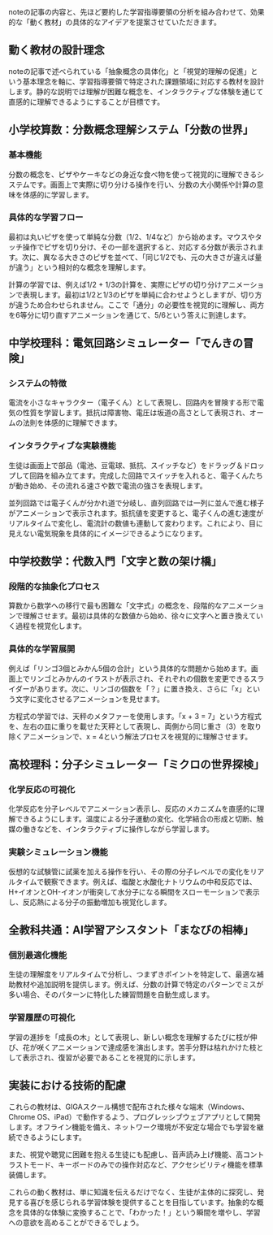 noteの記事の内容と、先ほど要約した学習指導要領の分析を組み合わせて、効果的な「動く教材」の具体的なアイデアを提案させていただきます。

## 動く教材の設計理念

noteの記事で述べられている「抽象概念の具体化」と「視覚的理解の促進」という基本理念を軸に、学習指導要領で特定された課題領域に対応する教材を設計します。静的な説明では理解が困難な概念を、インタラクティブな体験を通じて直感的に理解できるようにすることが目標です。

## 小学校算数：分数概念理解システム「分数の世界」

### 基本機能

分数の概念を、ピザやケーキなどの身近な食べ物を使って視覚的に理解できるシステムです。画面上で実際に切り分ける操作を行い、分数の大小関係や計算の意味を体感的に学習します。

### 具体的な学習フロー

最初は丸いピザを使って単純な分数（1/2、1/4など）から始めます。マウスやタッチ操作でピザを切り分け、その一部を選択すると、対応する分数が表示されます。次に、異なる大きさのピザを並べて、「同じ1/2でも、元の大きさが違えば量が違う」という相対的な概念を理解します。

計算の学習では、例えば1/2 + 1/3の計算を、実際にピザの切り分けアニメーションで表現します。最初は1/2と1/3のピザを単純に合わせようとしますが、切り方が違うため合わせられません。ここで「通分」の必要性を視覚的に理解し、両方を6等分に切り直すアニメーションを通じて、5/6という答えに到達します。

## 中学校理科：電気回路シミュレーター「でんきの冒険」

### システムの特徴

電流を小さなキャラクター（電子くん）として表現し、回路内を冒険する形で電気の性質を学習します。抵抗は障害物、電圧は坂道の高さとして表現され、オームの法則を体感的に理解できます。

### インタラクティブな実験機能

生徒は画面上で部品（電池、豆電球、抵抗、スイッチなど）をドラッグ＆ドロップして回路を組み立てます。完成した回路でスイッチを入れると、電子くんたちが動き始め、その流れる速さや数で電流の強さを表現します。

並列回路では電子くんが分かれ道で分岐し、直列回路では一列に並んで進む様子がアニメーションで表示されます。抵抗値を変更すると、電子くんの進む速度がリアルタイムで変化し、電流計の数値も連動して変わります。これにより、目に見えない電気現象を具体的にイメージできるようになります。

## 中学校数学：代数入門「文字と数の架け橋」

### 段階的な抽象化プロセス

算数から数学への移行で最も困難な「文字式」の概念を、段階的なアニメーションで理解させます。最初は具体的な数値から始め、徐々に文字へと置き換えていく過程を視覚化します。

### 具体的な学習展開

例えば「リンゴ3個とみかん5個の合計」という具体的な問題から始めます。画面上でリンゴとみかんのイラストが表示され、それぞれの個数を変更できるスライダーがあります。次に、リンゴの個数を「？」に置き換え、さらに「x」という文字に変化させるアニメーションを見せます。

方程式の学習では、天秤のメタファーを使用します。「x + 3 = 7」という方程式を、左右の皿に重りを載せた天秤として表現し、両側から同じ重さ（3）を取り除くアニメーションで、x = 4という解法プロセスを視覚的に理解させます。

## 高校理科：分子シミュレーター「ミクロの世界探検」

### 化学反応の可視化

化学反応を分子レベルでアニメーション表示し、反応のメカニズムを直感的に理解できるようにします。温度による分子運動の変化、化学結合の形成と切断、触媒の働きなどを、インタラクティブに操作しながら学習します。

### 実験シミュレーション機能

仮想的な試験管に試薬を加える操作を行い、その際の分子レベルでの変化をリアルタイムで観察できます。例えば、塩酸と水酸化ナトリウムの中和反応では、H+イオンとOH-イオンが衝突して水分子になる瞬間をスローモーションで表示し、反応熱による分子の振動増加も視覚化します。

## 全教科共通：AI学習アシスタント「まなびの相棒」

### 個別最適化機能

生徒の理解度をリアルタイムで分析し、つまずきポイントを特定して、最適な補助教材や追加説明を提供します。例えば、分数の計算で特定のパターンでミスが多い場合、そのパターンに特化した練習問題を自動生成します。

### 学習履歴の可視化

学習の進捗を「成長の木」として表現し、新しい概念を理解するたびに枝が伸び、花が咲くアニメーションで達成感を演出します。苦手分野は枯れかけた枝として表示され、復習が必要であることを視覚的に示します。

## 実装における技術的配慮

これらの教材は、GIGAスクール構想で配布された様々な端末（Windows、Chrome OS、iPad）で動作するよう、プログレッシブウェブアプリとして開発します。オフライン機能を備え、ネットワーク環境が不安定な場合でも学習を継続できるようにします。

また、視覚や聴覚に困難を抱える生徒にも配慮し、音声読み上げ機能、高コントラストモード、キーボードのみでの操作対応など、アクセシビリティ機能を標準装備します。

これらの動く教材は、単に知識を伝えるだけでなく、生徒が主体的に探究し、発見する喜びを感じられる学習体験を提供することを目指しています。抽象的な概念を具体的な体験に変換することで、「わかった！」という瞬間を増やし、学習への意欲を高めることができるでしょう。​​​​​​​​​​​​​​​​